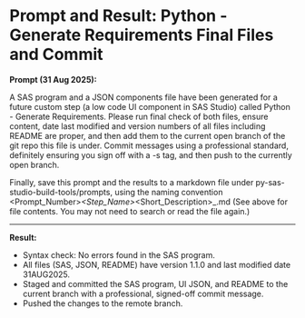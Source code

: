# Prompt and Result: Python - Generate Requirements Final Files and Commit

**Prompt (31 Aug 2025):**

A SAS program and a JSON components file have been generated for a future custom step (a low code UI component in SAS Studio) called Python - Generate Requirements.  Please run final  check of both files, ensure content, date last modified and version numbers of all files including README are proper, and then add them to the current open branch of the git repo this file is under. Commit messages using a professional standard, definitely ensuring you sign off with a -s tag, and then push to the currently open branch. 

Finally, save this prompt and the results to a markdown file under py-sas-studio-build-tools/prompts, using the naming convention <Prompt_Number>_<Step_Name>_<Short_Description>_<timestamp>.md (See <attachments> above for file contents. You may not need to search or read the file again.)

---

**Result:**

- Syntax check: No errors found in the SAS program.
- All files (SAS, JSON, README) have version 1.1.0 and last modified date 31AUG2025.
- Staged and committed the SAS program, UI JSON, and README to the current branch with a professional, signed-off commit message.
- Pushed the changes to the remote branch.

